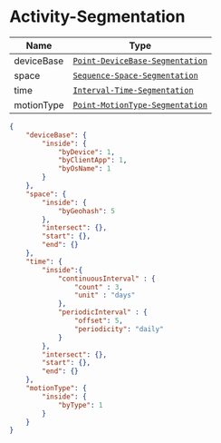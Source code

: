 # Activity-Segmentation

Name        |Type      
------------|----------
deviceBase | [`Point-DeviceBase-Segmentation`](/api/reference/data-modelsata-models/g-d-segmentation/point-device-base.md) 
space | [`Sequence-Space-Segmentation`](/api/reference/data-modelsata-models/g-d-segmentation/sequence-space.md) 
time | [`Interval-Time-Segmentation`](/api/reference/data-modelsata-models/g-d-segmentation/multipoint-space.md) 
motionType | [`Point-MotionType-Segmentation`](/api/reference/data-modelsata-models/g-d-segmentation/point-motion-type.md)

```json
{  
    "deviceBase": {
        "inside": {
            "byDevice": 1,
            "byClientApp": 1,
            "byOsName": 1
        }
    },
    "space": {
        "inside": {
            "byGeohash": 5
        },
        "intersect": {},
        "start": {},
        "end": {}
    },
    "time": {
        "inside":{
            "continuousInterval" : {
                "count" : 3,
                "unit" : "days"
            },
            "periodicInterval" : {
            	"offset": 5,
            	"periodicity": "daily"
            }
        },
        "intersect": {},
        "start": {},
        "end": {}
    },
    "motionType": {
        "inside": {
            "byType": 1
        }
    }
}
```

